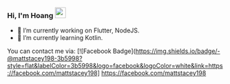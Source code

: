 ### Hi, I'm Hoang <a href="https://www.gautamkrishnar.com/"><img src="https://media.giphy.com/media/hvRJCLFzcasrR4ia7z/giphy.gif" width="25px"></a>

- 🔭 I’m currently working on Flutter, NodeJS.
- 🌱 I’m currently learning Kotlin.

You can contact me via: 
[![Facebook Badge](https://img.shields.io/badge/-@mattstacey198-3b5998?style=flat&labelColor=3b5998&logo=facebook&logoColor=white&link=https://facebook.com/mattstacey198]
https://facebook.com/mattstacey198

